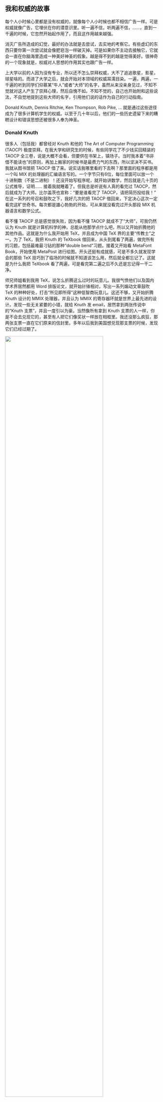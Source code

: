 <div class="inner">
<h2>我和权威的故事</h2>
<p>每个人小时候心里都是没有权威的，就像每个人小时候也都不相信广告一样。可是权威就像广告，它埋伏在你的潜意识里。听一遍不信，听两遍不信，……，直到一千遍的时候，它忽然开始起作用了，而且这作用越来越强。</p>
<p>消灭广告所造成的幻觉，最好的办法就是去尝试，去实地的考察它。有些虚幻的东西只要你第一次尝试就会像肥皂泡一样破灭掉。可是如果你不主动去接触它，它就会一直在你脑海里造成一种美好神圣的假象。越是得不到的越是觉得美好。很神奇的一个现象就是，权威对人思想的作用其实也跟广告一样。</p>
<p>上大学以前的人因为没有专业，所以还不怎么崇拜权威，大不了追追歌星，影星，球星啥的。而进了大学之后，就会开始对本领域的权威耳濡目染。一遍，两遍，一千遍的听到同学们仰慕某“牛人”或者“大师”的名字，虽然从来没亲身见过，不知不觉就对这人产生了崇拜心理，然后自愧不如。不知不觉的，自己也开始附和这些说法，不自觉地提到这些大师的名字，引用他们说的话作为自己的行动指南。</p>
<p>Donald Knuth, Dennis Ritchie, Ken Thompson, Rob Pike, … 就是通过这些途径成为了很多计算机学生的权威。以至于几十年以后，他们的一些历史遗留下来的糟糕设计和错误思想还被很多人奉为神圣。</p>
<h3 id="donald-knuth">Donald Knuth</h3>
<p>很多人（包括我）都曾经对 Knuth 和他的 The Art of Computer Programming (TAOCP) 极度崇拜。在我大学和研究生的时候，有些同学花了不少钱买回精装的 TAOCP 全三卷，说是大概不会看，但要供在书架上，镇场子。当时我本着“书非借不能读也”的原则，再加上搬家的时候书是最费力气的东西，所以坚决不买书。我就从图书馆把 TAOCP 借了来。说实话我哪里看的下去啊？那里面的程序都是用一个叫 MIX 的处理器的汇编语言写的。一个字节只有6位，每位里面可以放一个十进制数（不是二进制）！还没开始写程序呢，就开始讲数学，然后就是几十页的公式推导，证明…… 接着我就睡着了。但我总是听说有人真的看完过 TAOCP，然后就成为了大师。比尔盖茨也宣称：“要是谁看完了 TAOCP，请把简历投给我！” 在这一系列的号召和鼓吹之下，我好几次的把 TAOCP 借回来，下定决心这次一定看完这旷世奇书。每次都是雄心勃勃的开始，可从来就没看完过开头那段 MIX 机器语言和数学公式。</p>
<p>看不懂 TAOCP 总是感觉很失败，因为看不懂 TAOCP 就成不了“大师”，可我仍然认为 Knuth 就是计算机科学的神，总能从他那学点什么吧，所以又开始折腾他的其他作品。这就是为什么我开始用 TeX，并且成为中国 TeX 界的主要“传教士”之一。为了 TeX，我把 Knuth 的 TeXbook 借回来，从头到尾看了两遍，做完所有的习题，包括最难最刁钻的那种“double bend”习题。接着又开始看 MetaFont Book，开始使用 MetaPost 进行绘图。开头还挺有成就感，可是不多久就发现学会的那些 TeX 技巧到了临场的时候就不知道该怎么用，然后就全都忘记了。这就是为什么我把 TeXbook 看了两遍，可是看完第二遍之后不久还是忘记得一干二净。</p>
<p>师兄师姐看到我用 TeX，说怎么折腾这么过时的玩意儿。我很气愤他们以及国内学术界居然都用 Word 排版论文，就开始针锋相对，写出一系列煽动文章鼓吹 TeX 的种种好处，打击“所见即所得”这种低智商玩意儿。这还不够，又开始折腾 Knuth 设计的 MMIX 处理器，并且认为 MMIX 的寄存器环就是世界上最先进的设计。发现一些无关紧要的小错，就给 Knuth 发 email，居然拿到两张传说中的“Knuth 支票”，并且一度引以为豪。当然像所有拿到 Knuth 支票的人一样，你是不会去兑现它的，甚至有人把它们像奖状一样放在相框里。我还没那么疯狂，那两张支票一直在它们原来的信封里。多年以后我到美国想兑现那支票的时候，发现它们已经过期了。</p>
<p><img src="../../images/knuth-checks.jpg" width="80%" /></p>
<p>当你心里有了这样的权威，其他人的话你是不可能听得进去的，就算他们其实比你心目中的权威更具智慧也一样。在清华的时候我有时候去姚期智的小组听客串讲座。有一次请来了美国某大学一个教授讲算法，不知道怎么的我就跟他聊起 TAOCP，大概是想请教他如何学习算法。他跟我说 Knuth 的书已经比较过时了，你可以看看 MIT 的那本《算法导论》。可是这位教授的名气怎能和 Knuth 相比，这话我恁是没有听进去，仍然认为 TAOCP 隐藏了算法界最高的机要，永恒的珍宝。</p>
<p>在清华的时候我很喜欢一门叫做“计算几何”的课，就经常跟那门课的老师交流思想。有一次我在 email 里面提到 Donald Knuth 是我的偶像，那位老师很委婉的回复道：“有偶像很好啊，Knuth 也曾经是我的偶像。” 我对“曾经”这两个字感到惊讶：难道这意味着 Knuth 现在不是他的偶像了？在我执意的询问之下他才告诉我，其实世界上还有很多更聪明的人，Knuth 并不是计算机科学的一切。你应该多看看其他人的作品，特别是一些数学家的。然后他给了我几个他觉得不错的人的名字。</p>
<p>现在回想起来，这些话对我是有深远作用的。那位老师虽然在系里的“牛人”们眼里是个研究能力（也就是发 paper 能力）不强的人，但是他却对我的人生转折有着强有力的作用。他引导了我去追寻自己真正的兴趣，而不是去追寻虚无的名气。我发现很多人都在为着名气而进行一些自己其实不感兴趣的事情，去做一些别人觉得“牛气”的事情。我真希望他们遇到跟我一样的好老师。</p>
<p>在现在看来，Knuth 的 TAOCP 就是所谓的“神圣的白象”（white elephant）。大家都把它供起来，其实很少有人真的看过，却要显得好像看过一样，并且看得津津有味。这就让试图看懂它的人更加自卑和着急，甚至觉得自己智商有问题。别人都看过了，我怎么就看不懂呢？其实 TAOCP 里面的大部分算法都不是 Knuth 自己设计的，而且他对别人算法的解释经常把简单的问题搞得很复杂。再加上他执意要用汇编语言，又让程序的理解难度加倍。</p>
<p>有一句话说得好：“跟真正的大师学习，而不是跟他们的徒弟。”如果你真的要学一个算法，就应该直接去读那算法的发明者的论文，而不是转述过来的“二手知识”。二手的知识往往把发明者原来的动机和思路都给去掉了，只留下苍白无味，没有什么启发意义的“最后结果”。确实是这样的，多年以后当我看见 Knuth 计划中的几卷新的 TAOCP 的目录时，发现其中大部分的东西我已经通过更容易的方式学到了，因为我找到了这些知识的源头。</p>
<p>所以之前的那位访问清华的教授说的其实是实话，Knuth 真的落伍了，可是就算在美国也少有人知道或者承认这个情况。有一次看一个对世界上公认最厉害的一些程序员的采访，包括总所周知的一些大牛，以及 ML 的设计者 Robin Milner，Haskell 的设计者之一 Simon Peyton Jones 等人。也不知道采访者是什么心理，在对每个人的采访中他都问，你看过 TAOCP 吗？大部分人都说看过，真是了不起的巨著，很重要啊云云。只有 Robin Milner （如果我没记错的话）比较搞笑，他说我希望我看过，但是可惜实在没时间。我一直把 TAOCP 垫在我的显示器下面，这样我工作时就可以一直看着它们 :)</p>
<p>Knuth 说“premature optimization is the root of all evil”，然而他自己却是非常喜欢用 premature optimization 的人。他的代码里到处是莫名其妙的小聪明，小技巧。把代码弄得难懂，实际上却并没有得到很多性能的提高。有一次看 MMIX 处理器的模拟程序，发现他用来计算一个寄存器里的“1”的个数的代码非常奇怪。本来写个循环，或者用那种从末位减 1 的做法就可以了，结果他的代码用了 Programming Pearls 里面一个古怪的技巧，费了我半天时间才看懂，后来我发现这个技巧其实还不如最简单的方法。就是这些细小却又蹊跷的做法，使得 Knuth 的代码用细节掩盖了全局，所以到最后我其实也没从大体上搞懂一个处理器的模拟器应该如何工作。直到后来到 Indiana 学习了程序语言的理论之后我才发现，其实处理器模拟器（以至于处理器本身）的工作原理很简单，因为它就是一个机器代码的<a href="http://www.yinwang.org/blog-cn/2012/08/01/interpreter">解释器</a>。使用跟高级语言解释器同样的结构，你可以比较容易的写出像 MMIX 模拟器那样的东西。</p>
<p>Knuth 最重要的一个贡献恐怕是程序语言的 parsing （语法分析），比如 <a href="http://en.wikipedia.org/wiki/LR_parser">LR parsing</a>，然而 parsing 其实是一个基本不存在的人造问题。它的存在是因为人们的误解，以为程序语言需要有跟人类语言一样的语法，所以把程序语言搞得无端的复杂和困难。如果你把语法简化一下，其实根本用不着什么 LR，LALR。我最近给我自己设计的语言写了一个 parser ，从头到尾只花了两个小时，500 行 Java 代码，包括了从 lexer 一直到 AST 数据结构的一切。完全手写的代码，根本没用任何复杂的 parsing 技术和 YACC 之类的工具，甚至正则表达式都没有用。之所以可以这样，因为我的语法设计让 parsing 极其容易，比 Lisp 还要容易。Knuth 过度的强调了 parsing。他的误导使得很多人花了几十年时间来研究 parser，到现在还在不时地提出新的技术，用于设计更加复杂的<a href="http://www.yinwang.org/blog-cn/2013/03/08/on-syntax">语法</a>。何必呢？这只会让程序员和编译器都更加痛苦。如果这些人把时间都花在真正的问题上，那今天的计算机科学不知道要美好多少。</p>
<p>几乎每一本编译器教材都花大量篇幅来讲述 DFA, NFA, lexing, LL, LR, LALR…… 几乎每个学校的编译器课程都会花至少 30% 的时间来做 parser，折腾 LEX，YACC 等工具，而对于编译器真正重要的东西却没有得到很多的训练。这就是为什么 <a href="http://www.yinwang.org/blog-cn/2013/03/28/chez-scheme">Kent Dybvig 的编译器课程</a>如此有效，因为 Scheme 的语法非常简单，我们根本没有花时间来做 parser。我们的时间用在了思考真正的问题：做优化，实现尾递归，高阶函数…… 很多语言梦寐以求却又做不好的东西。这样的课程给了我可以发挥自己潜力的余地，我的课程编译器里面具有大量的独创写法，我的 X64 机器代码生成器生成极其短小的代码，让 Kent Dybvig 都在背地里琢磨是怎么回事。这些东西到现在也许仍然是世界上最先进的技术。</p>
<p>一个人的思维方式似乎决定了他设计的所有东西。Knuth 的另一个最重要的发明，文学编程（Literate Programming）其实也是多此一举，制造麻烦。文学编程的错误在于认为程序语言应该像人类语言，应该适应所谓的“人类思维”。然而程序语言却是在很多方面高于人类语言的，它不应该受到人类语言里的糟粕的影响。把程序按照 Knuth 的方式分开在不同的文章段落里，造成了代码之间的关系很难搞清楚，而且极其容易出错。这个错误与“Unix 哲学”的错误类似，把程序作为一行一行的文本，而不是一个像电路图一样的数据结构。我不想在这里细说这个问题，对此我专门写了一篇<a href="http://yinwang0.wordpress.com/2011/05/18/literate-programming">文章</a>，讲述为什么文学编程不是一个好主意。</p>
<p>TeX 其实也是异常糟糕的设计。它过度的复杂，很少有人搞得懂怎么配置。经常为了一个简单的效果折腾很久，然后不久就忘了当时怎么做的，回头来又得重新折腾。原因就是因为 TeX 的设计缺乏一致性，特殊情况太多，而且组合（compose）能力很差。所以你需要学太多东西，而不是跟象棋一样只需要学习几个非常简单的规则，然后把它们组合起来形成无穷的变化。</p>
<p>在程序语言设计者看来，TeX 的语言是世界上最恶劣的设计之一，但如果没有这个语言，它也许会更加糟糕。其实 TeX 之所以有一个“扩展语言”，有一个鲜为人知的小故事。在最早的时候 Knuth 的 TeX 设计里并没有一个语言。它之所以有一个语言是因为 Scheme 的发明者 Guy Steele。Knuth 设计 TeX 的那个时候 Steele 碰巧在斯坦福实习。他听说 Knuth 要设计一个排版系统，就建议他设计一个语言，以应付以后的扩展问题。在 Steele 的强烈建议和游说之下，Knuth 采纳了这个建议。可惜的是 Steele 并没能直接参加语言的设计，在短短的一个夏天之后就离开了斯坦福。</p>
<p>Knuth 的作品里面有他的贡献和价值，TeX 的排版算法（而不是语言）也许仍然是不错的东西。可是如果因为这些好东西爱屋及乌，而把他所推崇的那些乱七八糟的设计当成神圣的话，那你自己的设计就逃脱不出同样的思维模式，让简单的事情变得复杂。仍然对 TeX 顶礼膜拜的人应该看一下 <a href="http://www.texmacs.org">TeXmacs</a>，看看它的作者是如何默默无闻的，彻彻底底的超越了 TeX 和 Knuth。</p>
<p>在我看来，Knuth 是个典型的精英主义者，他觉得自己做的都是最好，最有“格调”的。他利用自己的权威和特立独行来让用户屈服于自己繁复的设计，而不是想法设计出更加易用的工具。TeX 的版本号每次更新都趋近于圆周率π，意思是完美，没有 bug。他奖励大额的支票给发现 TeX 代码里 bug 的人，用于显示自己对这些代码的自信，然而他却“冰封”了 TeX 的代码，不再填加任何新东西进去，也不再简化它的设计。当然了，如果不改进代码，自然就不会出现新的 bug，然而它的设计也就因此固步自封，停留在了几十年以前。更奇怪的是，“TeX”这个词居然不按照正常的英语发音逻辑读成”teks”。每当有人把它“读错”，就有“高手”打心眼里认为你是菜鸟，然后纠正：“那个词不读 teks，而要读‘特喝’，就像希腊语里的 chi，又像是苏格兰语的 loch，德语的 ach，西班牙语的 j 和俄语的 kh。”也许这就叫做附庸风雅吧，我是纯种的欧洲人！;-) 当一个软件连名字的发音都这么别扭，这么难掌握，那这个软件用起来会怎样？每当你提到 TeX 太不直观，就有人跟你说：“TeX 是所想即所得，比你的所见即所得好多了！”可事实是这样吗？看看 TeXmacs 吧，理解一下什么是“所见即所得+所想即所得”二位一体。</p>
<p>我跟 Knuth 的最后一次“联系”是在我就要离开清华的时候。我从 email 告诉他我觉得中国的研究环境太浮躁了，不是做学问的好地方，想求点建议。结果他回纸信说：“可我为什么看到中国学者做出那么多杰出的研究？计算机科学不是每个人都可以做的。如果你试了这么久还不行，那说明你注定不是干这行的料。”还好，我从来没有相信他的这段话，我下定了决心要证明这是错的。多年的努力还真没有白费，今天我可以放心的说，Knuth 你错了，因为我已经在你引以为豪的多个方面超过了你。</p>
<h3 id="unix">Unix</h3>
<p>Unix 的创造者们是跟 Knuth 非常类似的权威，他们在我的心目中也曾经占据了重要的位置，以至于十年前我写了一篇文章叫《完全用 Linux 工作》，大力鼓吹 Unix 的“哲学”，甚至指出 Linux 不能做的事情就是不需要做的，并且介绍了一堆难用的 Unix 工具，引得很多人去折腾。可如果你知道我现在对 Unix 的态度，肯定会大吃一惊，因为在经过努力之后，我成功的“忘记”了 Unix 的几乎一切，以至于本科刚毕业的学生都会以为我是脑盲，并且以为可以在我面前炫耀自己知道的 Linux 技巧。他们不会明白，在我心里 Unix/Linux 的设计是计算机软件界目前面临的大部分问题的罪魁祸首，而他们显示给我看的，只不过是 Unix 的思想和精英主义给程序员造成的精神枷锁。其实我并不会忘记 Linux 的设计，但我已经下意识的以熟悉 Linux 的奇技淫巧为耻，所以很多时候我即使知道也要装作不知道。因为我是机器的主宰，而不是它的奴隶，所以我总是想办法让机器去帮我做更多的事，帮我记住那些无聊的细节，而不是去顺从它的设计者所谓的“哲学”。</p>
<p>评论 Unix 和它的后裔们总是一件尴尬的事情，因为你提到它们的任何一个缺点，都会被很多人认为是优点。GNU 的含义是“GNU is Not Unix”，但很可惜的是 GNU 和 Linux 的设计从来没有摆脱过 Unix 思想的束缚。Unix 的内存管理，进程，线程，shell，进程间通信，文件系统，数据库…… 几乎都是很蹩脚的设计。所谓的“Unix 哲学”，也就是进程间通信主要依靠无结构字符串，造成了一大批过度复杂，毛病众多的工具和语言的产生：AWK，sed，Perl，…… Unix 的内存管理是按“页”而不是按“结构”分配，相当于把内存分配的任务完全推给应用程序。而且允许任意的指针操作，这就像给每个老百姓一把爱走火的枪。可是又想要“安全”，自相矛盾。没办法，不得不强制进程数据空间完全隔离，使得进程间无法直接传递数据结构。进程和线程上下文切换开销过大，造成了使用大规模并发或者分布式计算的瓶颈，导致了 goroutine 和 node.js 等“变通方法”的产生。把数据无结构的存储在文件里，无法有效的查找数据，造成了关系式数据库等过度复杂的数据解决方案的产生。再加上后来 WEB 的设计，现在的网站基本上就是补丁加补丁，一堆堆的 hack。</p>
<p>“Unix 哲学”貌似也有好的部分，比如“每个程序只做一件事，多个程序互相合作。”然而，这个所谓的哲学其实就是程序语言（比如 Lisp）里面的模块化设计。它当然是好东西，然而这些思想被 Unix 偷来之后，有其名而无其实。很少有 Unix 程序真正只做一件事的，而且由于字符串这种通信机制的不可靠，它们之间其实不能有效地合作。有时候你换了一个版本的 make 或者 sed 之类的工具，你的 build 就莫名其妙的出问题。这就是为什么有的公司请了专门的所谓“build engineer”，因为高级别的程序员不想为这些事情操心。Lisp 程序员早就明白这个道理，所以他们尽一切可能避免使用字符串。他们设计了 S 表达式，用于结构化的传输数据。实际上 S 表达式不是“设计”出来的，它是每个人都应该首先想到的，最简单的可以表示树结构的编码方法。Lisp 的设计原则里面有一条就是：Do not encode。它的意思是，尽量不要把有用的数据编码放进字符串。Unix 的世界折腾来折腾去，XML，CORBA，…… 最后才搞出个 JSON，然而其实 JSON 完全不如 S 表达式简单和强大。Unix 就像一个脑瘤，它让人们放着最好的解决方案几十年不用，不断地设计乌七八糟的东西用来取代乌七八糟的东西。这些垃圾对人有很大的洗脑作用。前段时间我说 S 表达式比 JSON 简单，有人居然跟我说 JSON 好些，因为它结构的 field 是“无顺序”的。这让我相当无语，因为一个编码方式有没有顺序完全取决于你如何解释它。从这个意义来讲，S 表达式可以是有顺序，也可以是没有顺序的。</p>
<p>Unix 喜欢打着“自由”和“开源”的旗号，可是它的历史却充满了政治，宗教，利益冲突和对“历史教科书”的串改。几乎所有操作系统课本的前言都会提到 Unix 的前身 Multics，而提到 Multics 的目的，都是为了衬托 Unix 的“简单”和伟大，接下去基本上就是按部就班的讲 Unix 的设计，仿佛 Unix 就是世界上唯一的操作系统一样。 课本会告诉你，Multics 由于设计太复杂，试图包罗万象，最后败在了 Unix 手下。可是如果你仔细了解一下 <a href="http://www.multicians.org/myths.html">Multics</a> 的历史，就会发现最后一台 Multics 机器直到 2000 年还在运行，拥有 Unix/Linux 到现在还没有的先进而友好的特性，并且被它的用户所爱戴。Multics 的设计并不是没有问题（对比一下 Lisp Machine 和 <a href="http://www.yinwang.org/blog-cn/2013/03/07/oberon">Oberon</a>），但是相比之下，Unix 的设计一点都不简单。Unix 抄了 Multics 最好的一些思想，有些没有抄得像，然后又引入了很多自以为聪明的糟粕。可是 Unix 靠着自己病毒一样的特征，迅速占领了市场。Unix 最开头是开源和免费的，但是后来 AT&amp;T 发现这里面有利可图，所以就收回了使用权，并且开始跟很多人打官司。AT&amp;T 的邪恶比起微软来，真是有过之而无不及。</p>
<p>Unix 的很多设计是如此龌龊，很多人却又由于官僚的原因不得不用它。以至于 Unix 出现的早期怨声载道，有人甚至组织了一个 mailing list 叫“<a href="http://www.mindspring.com/~blackhart">Unix 痛恨者</a>”(Unix Haters)。你很有可能把这些人当成菜鸟，可是这些人其实都用过更好的操作系统，有的甚至设计实现过更好的操作系统甚至程序语言。最后他们的叫骂声被整理为一本书，叫做 <a href="http://web.mit.edu/~simsong/www/ugh.pdf">Unix Hater’s Handbook</a>。让人惊讶的是，这本书有一个“<a href="http://www.popsci.com/technology/article/2011-10/thank-you-dennis-ritchie-without-whom-none-would-be-here">反序言</a>” (anti-foreward)，作者正是 Unix 和 C 语言的设计者之一，Dennis Ritchie。这个反序言说，Unix 这座设计缺乏一致性的监狱会继续囚禁你们，聪明的囚犯会从它里面找到破绽，可惜的是自由软件基金会（FSF）会建造跟它完全兼容的监狱，只不过功能多一些。拥有三个 MIT 学位的记者，微软的研究员，Apple 的高级科学家可能还会对这座监狱的“规矩”贡献一些文字。从这些文字里，我看到了一个炫耀武力的暴君，看到了赤裸裸的权威主义和教条主义。</p>
<p>可惜的是在软件的世界里任何糟糕的设计都可以流行，只要你的广告做得好，只要你的传教士够多。一知半解的人（比如十年前的我）最喜欢到处寻找“新奇”的东西，然后开始吹嘘它们的种种好处，进而成为它们的布道者。再加上大学计算机系的“紧跟市场”的传统，不幸的事情发生了：Unix 和它的后裔们几乎垄断了服务器操作系统的市场。由于 Unix 的垄断，现在的软件世界基本上建立在一堆堆的变通之上，并且固化之后成为了“<a href="http://www.yinwang.org/blog-cn/2013/04/14/terminology/">珍珠</a>”。公司里，学校里，充满了因为知道一些 Unix 的“巧妙用法”而引以为豪的人，殊不知他们知道的只是回避一些蹩脚设计的小计俩。程序员有太多的特例和细节需要记忆，不但不抱怨，还引以为豪。很少有人想过如何从根本上解决问题，历史的教训很少有人吸取，以至于几十年前犯过的设计错误还在重现。Unix 的最大贡献，恐怕就是制造了大量的工作岗位—因为问题太多太麻烦，所以需要大量的人力来维护它的运行。</p>
<p>现在看来，Unix 当初就是依靠《皇帝的新装》里织布工的办法封住了大家的嘴。皇帝的织布工们说：“愚蠢或者不称职的人都看不见这件衣服。”Dennis Ritchie 说：“Unix 是简单的，但只有天才才能理解这种简单。”看出来了吗？你不敢说 Unix 的设计太乱太复杂，因为这话一出口，立马会有人引用 Dennis 的话说，是你自己不够天才，所以不理解。当然了，这就意味着他比你聪明，因为只有天才才能理解这种简单嘛。哎，这种喜欢显示自己会用某种难用工具的人实在太多了。你不敢批评这些工具对用户不友好，因为你立即会被鄙视为菜鸟。</p>
<p>Dennis Ritchie 去世了。死者长已矣，可是有些他的崇拜者在那个时候还要煽风点火，拿他的死与 Steve Jobs 的死来做对比，把像这样的<a href="http://uberhumor.com/good-comparison-steve-jobs-vs-dennis-ritchie">照片</a>四处转帖，好像 Steve 死错了时间，抢了 Dennis 的风头似的。然后就有人写一些这样的<a href="http://www.wired.com/wiredenterprise/2011/10/thedennisritchieeffect">文章</a>，把世界上的所有系统，所有语言都归功到 Dennis 和 Unix 身上。看到这些我明白了，所谓的“天才”就是这样被造出来的。在我看来这些是很滑稽的谬论，就像是在说有人拿一把很钝的剪刀做出了一件精美的衣服，所以这剪刀立下了汗马功劳。其实这人一边裁布一边在骂这剪刀，心想妈的这么难用，快点做出这衣服，卖了钱买把好点的！</p>
<p>用了这么久 Apple 的产品，平心而论，虽然它们并不完美，然而它们并不是 Unix 的翻版，它们做出了摆脱 Unix 思想束缚的努力。它们本着机器为人服务的原则，而不是把人作为机器的奴隶。Mac 的很多内部设计跟 Unix 有着本质的不同。然而就是这样的系统，被 Dennis Ritchie 在他的<a href="http://www.popsci.com/technology/article/2011-10/thank-you-dennis-ritchie-without-whom-none-would-be-here">反序言</a>里面蔑称为“以 Sonic the Hedgehog 作为智力主题和交互设计基础的系统”。</p>
<p>有谁知道，在那同样一段时间里，Lisp 的发明者 John McCarthy，ML 的发明者 Robin Milner，都相继去世了呢？那个时候我只是在 mailing list 看到有人发来简短的消息，然后默默地思念他们给我带来的启迪。我们没有觉得 Steve Jobs 的死抢了他们的风头，因为他们不需要风头。死就是要安安静静的，让知己者默哀已经足矣。出现这种事情恐怕不能怪 Dennis Ritchie 自己，然而这些 Unix 的崇拜者们，真的应该反省一下自己的做法了。</p>
<p>Unix 的设计者们曾经在我的心里占据了一席之地，可是现在觉得他们其实代表了反动的力量，他们利用自己的影响力让这些糟糕的设计继续流传，利用人们的虚荣心，封住大部分人的嘴，形成教条主义，让你认为 Unix 的设计是必须学习的东西。很多人成为了 Unix 的传教士和跟屁虫，没有什么真实水平，就会跟着瞎起哄，把 Unix 设计者的话当成教条写进书里。可是他们的权威和名气是如此之大，让我在很多人面前只能无语。</p>
<h3 id="go-语言">Go 语言</h3>
<p>现在，同样这帮 Unix “大牛”们设计了 Go 语言，并且依仗自己的权威和 Google 的名气大力推广。同样的这帮跟屁虫开始使用它，吹捧它，那气势就像以为 Go 可以一统天下的样子。真正的程序语言专家们都知道，Go 的设计者其实连语言设计的门都没摸到。这不是专家们高傲，他们绝不会鄙视和嘲笑一个孩子经过自己的努力做出一个丑陋的小板凳。他们鄙视，他们嘲笑，因为做出这丑陋小板凳的不是一个天真的小孩，而是一些目空一切的人，依仗着一个目空一切的公司。他们高举着广告牌，试图让全人类都坐这样丑陋的板凳。</p>
<p>跟当年设计 Unix 时一个德行，不虚心向其它语言和系统学习经验教训，就知道瞎猜瞎撞。自己想个什么就是什么，但其实根本就不知道自己在干什么。把很多语言都有的无关紧要的功能（比如自动格式化代码）都吹嘘成是重大的发明，真正重要的东西却被忽略。Go 语言的设计在很多方面都是历史的倒退，甚至犯下几乎所有其他语言都没有的<a href="http://conscientiousprogrammer.com/blog/2013/10/31/surprised-by-the-go-programming-languages-treatment-of-nil">低级错误</a>。在语法上大做花样，却又搞得异常丑陋，连 C 和 Java 都不如。自己不理解或者实现难度大点的东西就说是不需要的，所以连很多语言支持的 parametric type（类似 Java generics）都没有，以至于没法让程序员自定义通用数据结构，只好搞出一堆特例（比如 map，make，range）来让程序员去记。这些做法都跟 Unix 如出一辙。</p>
<p>Go 语言最鲜明的特征就是 goroutine，然而这个东西其实每个程序语言专家都知道是什么。有些语言比如 Scheme 和 ML 提供了 first-class continuation（call/cc），可以让你很容易实现像 goroutine 这样的东西，甚至实现硬件中断的“超轻量线程”。至于 Go 那种“基于接口”的类型系统设计，我在很多年前就已经试验过，并且寄予了很大的希望。结果最后经过很多的研究和思索后发现有问题，于是放弃了这个想法。很显然，我不是第一个在这个问题上失败的人，很多语言专家在使用 parametric type 以前都试图过做这种基于接口的设计，结果最后发现不是什么好东西，放弃了。然而 Go 的设计者却没有学到这些失败教训，反而把它当成宝贝。一个很显然的问题是，在 Go 里面你经常会需要使用“空接口”（interface{}），用来表示所有类型。这就像使用 C 的 void 指针一样，有着静态类型系统的麻烦，却失去了静态类型系统的好处。</p>
<p>每当你提到 Go 没有 parametric type，Go 的拥护者们就说“我看不到这有什么用处”，就像一些非洲土著跟你说“我看不到鞋子有什么用处”一样。他们利用人们对 Java 的繁复和设计模式的仇恨，让你抛弃了它里面的少数好东西。其实 Java generics 不是 Java 首先有的。它的主要设计者其实包括 Haskell 的设计者之一 Philip Wadler。这种 parametric type 很早就出现在 ML，Haskell 等语言里面，是非常有用的东西。</p>
<p>每当受到批评，Go 的拥护者们就托词说，Go 是“系统语言”（systems language）。这里潜在的前提就是，认为 Unix 就是唯一的“系统”，而 C 就是在 Go 以前唯一的“系统语言”，好像其他语言就写不出所谓的“系统”似的。而事实是，在 C 诞生十年以前，人们就已经在用  Algol 60 这样的高级语言来写操作系统了。由于先天不足却又大力推广，所以 Go 的很多缺陷基本已经没法修补了。这样的语言一旦流行起来就会像 Unix 一样，成为一个无休止的补丁堆。如果像 Java 或者 Haskell 这样的语言还值得批评的话，对 Go 语言的设计者我只能说，去补补课吧。</p>
<h3 id="cornell">Cornell</h3>
<p>可是权威和名气的威力还是很大的。虽然 Knuth 在我心目中的位置不再处于“垄断地位”，世界上可以占据我心里那个位置的人和事物还很多。在离开清华之后我申请了美国的大学。也许是天意也许是巧合，只有两所大学给了我 offer：Cornell 和 Indiana，而我竟然先后到了这两所大学就读。</p>
<p>说实话，Indiana 给了我比 Cornell 更好的 offer。Cornell 给我的是一个 TA 的半工读职位，而 Indiana 给我的是一个不需要工作白拿钱的 fellowship。说实话我从来没有搞明白 Cornell 这样的“牛校”怎么会给我这样的人 offer，GPA 一般，paper 很菜，而 Indiana 却是真正在乎我的。Indiana 的 fellowship 来自 GEB 的作者 Doug Hofstadter。他从 email 了解到我的处境和我渴求真知的愿望之后，毅然决定给我，一个素不相识的人写推荐信。后来我才发现那 fellowship 的资金也是他提供的。</p>
<p>可是 Indiana 和 Hofstadter 的名气哪里能跟 Cornell 的号称 “CS前五” 相比啊？Indiana 的 offer 晚来了几天。当收到 Indiana 的 offer 时，我已经接受了 Cornell。Hofstadter 很惊讶也很失望，因为他以为我一定会做他的学生，可是听说我接受了 Cornell 的 offer，他也不知道该怎么办。我只隐约的记得他告诉我，学校的排名并不是最重要的东西……</p>
<p>名气和权威的力量是如此之大，它让我不去选择真正欣赏我并且能给我真知的人。有时候回想起来，我当时真的是在寻找真知吗？我明白什么叫做真知吗？</p>
<p>Cornell 给了我什么呢？到现在想起来，它给我的东西恐怕只有教训，很多的教训。TA 的工作可不是那么好做的，基本就是苦力，你甚至会怀疑他们录取你就是为了利用你的廉价劳动力。我第一次做 TA 就是一个 200 多人在阶梯教室上的大课，教最基本的 Java 编程。虽然有好几个 TA，但任务还是很繁重。讲课的人不是教授，而是专职的讲师。这种讲师一般得靠本科生的好评来谋生，所以虽然在学术上没什么真本事，对学生真可谓是点头哈腰，服务周到。这就苦了各位 TA 了，作业要你设计，还要设计得巧妙，要准备好标准答案，之后还要批作业，批得你头脑麻木，考试要监考，之后还要批试卷。每周还得抽好几个小时来做 office hour，给学生答疑。然后你还有自己要上的课，自己的作业，自己的考试。每当考试的时候都很紧张，因为你得准备自己的考试，还要为学生的考试多做很多工作。</p>
<p>如果真的学到了东西，这么辛苦也许还值得，可是那些教授真的是想教会你吗？有人打了个比方，说 Cornell 说要教你游泳，就把你推到水池里，任你自己扑腾。当你就要扑腾上岸时，他在你头上用榔头一砸，然后继续等你上岸。当你再次快要扑腾上岸时，他又举起一块大石头扔到你头上，这样你就可以死了，可是 Cornell 仍然等着你游上岸…… 这就是对我在 Cornell 的经历的非常确切的比喻。</p>
<p>我在一篇老的博文里面提到过，Cornell 的学生，包括博士生，一上课就抄笔记，一天到晚都在赶作业。可其实 Cornell 不只是爱抄笔记的学生的天堂，而且是崇拜权威者的天堂。即使你不是那么的崇拜权威，你不可避免的会被一群像朝圣者一样的人围在中间，在你耳边谈论某某人多么多么的牛。不管你向同学打听哪一个教授，得到的回答总是：“哇，他很牛的！” 然后你就去上了他的几节课，觉得不咋的嘛，可是人家就说那是因为你不理解他的价值。这种气氛我好像在另一个地方感觉到过呢？啊对了，那是在 Google。这样的气氛也许并不是偶然，Cornell 的大部分 PhD 同学当时的最大愿望，就是毕业后能去 Google 工作。当然，后来 Facebook 上升成为了他们的首选。值得一提的是，Indiana 其实是更有个性的地方。我在 Indiana 的同学们一般都把去 Google 工作作为最后的选择之一。有一次一个刚来不久的学生问，如何才能进入 Google 工作？有个老教授说，那个容易，Google 招收任何能做出他们题目的人！</p>
<p><a href="http://abstrusegoose.com/212">
<img src="../../images/those_who_know.png" width="80%" /></a></p>
<p>Cornell 的研究可以用“与时俱进”来形容，什么热门搞什么。当时 Facebook 和社交网络正在“崛起”，所以系里最热门的一个教授就是研究社交网络的。我去听过他几堂课，他用最容易的图论算法分析一些社交网络数据，然后得出一些“理论”。其中好些结论实在太显然了，我觉得街上的卖菜大妈都能猜到，还不如研究星际争霸来得有意思点。可是 Facebook 名气之大，跟着这位教授必然有出路啦，再加上有人在耳边煽风点火，所以有好多的学生为做他的 PhD 挤破了头皮，被刷下来的就只好另投门路了。每次新来一个教授都会被吹捧上天，说是多么多么的聪明，甚至称为天才。然后就有一群的人去上他的课，试图做他的学生。结果人家每节课都是背对学生面朝黑板，喃喃自语，写下一堆堆的公式和证明，一堂课总共就没回过几次头。下面的人当然是狂抄笔记，有的人甚至带着录音笔，生怕漏掉一句话。上这样的课还不如干脆把板书打印出来让大家自己回家看。人多了竞争也就难免了。上课的同学们就开始勾心斗角，三国演义的战术都拿出来了。作业做不出来就来找你讨论，等你想讨论了就说自己也没做出来。没听懂偏要故作点头状，显得听懂了，让你觉得有压力。自己越是喜欢的教授就越是说他不咋的，扯淡，然后就自己去跟他。自己不喜欢的教授就告诉你他真是厉害啊，只可惜人家不要我。直到两年后我离开 Cornell 之前，还有好些同学因为没找到教授而焦头烂额。因为两年内没有找到导师的 PhD 学生，基本上等于必须退学。</p>
<p>当我离开 Cornell 之后，有一位国内的学生给我发 email 套磁（从系里主页上找到我的地址），问我 Cornell 情况如何。我告诉他我都已经走人了，并且告诉了他我的感觉，一天到晚抄笔记赶作业之类的。然后又问我一个刚毕业的 PhD 的情况，我说他水平不咋的，博士论文我看过了，很扯淡，解决一个根本不存在的问题。他对我说的话有点惊讶，但还是将信将疑。为了确保万无一失，他在 visiting day 的时候专程去 Cornell 考察了一下。回去又给我 email，说见到好多牛人啊，大开眼界，哪里像你说的那么不堪。还说跟那位 PhD 的导师谈过话，真是世界级的牛人那，他的博士论文也是世界一流的。我就无话可说了，仁者见仁，智者见智，随他去吧，哎。</p>
<p>结果两年之后，我又收到这位同学的 email，说他在 Cornell 还没找到导师，走投无路了，问我有没有办法转学。</p>
<h3 id="图灵奖">图灵奖</h3>
<p>说到这里应该有人会问这个问题，我是不是也属于那种没找到导师走投无路的人。答案是，对的，我确实没有在 Cornell 找到可以做我导师的人。然后我就猜到有人会说，就知道王垠水平不行嘛，没搞定导师，被迫退学，哈哈！可是事情其实没他们想象的那么简单。作为一个 PhD 学生，不仅必须精通学术，而且要懂得政治和行情。哦错了，其实不精通学术也行的，但是一定要懂得政治和行情！可是由于学生之间的窝里斗，他们之间的信息互通程度，是没法和教授之间的信息互通程度相比的。这就造成了“学生阶级”在这场信息战上的劣势，总是被动的被教授挑选，而不能有效地挑选适合自己的教授。</p>
<p>进入 Cornell 之后我上了一门程序语言的课，就开始对这些东西入迷。可是由于“与时俱进”，Cornell 的研究方向并不是那么平衡的发展的，其实是很畸形的发展。程序语言领域的专家们早已因为受到忽视而转移阵地，剩下一群用纸和笔做扯淡理论的。说实话，在历史上程序语言方向曾经是 Cornell 的强项，出现了一些很厉害的成果。可是当我在 Cornell 的时候，只剩下两个名不见经传的教员，一个助理教授，一个副教授。其实 Robert Constable 也在那里，可惜的是他做了 dean 之后已经没空理学生了，以至于我两年之后都不知道这个人的存在。我当时也不知道 Cornell 有过这段历史，看不到它的研究重心的移动趋势。</p>
<p>我不喜欢那个副教授搞的项目，大部分是在 Java 上面加上一些函数式语言早就有的功能。可是人家做的是热门语言，所以拉得到资金，备受系里亲睐，他的学生们也比较趾高气昂。初次见面的时候，我跟他的一个学生说了我的一个想法，他说：“你那也能叫研究吗？待会儿我给你看看什么是真正的研究！” 其实那只是我的一个微不足道的想法，我也没说那是研究啊。只是随便聊一下而已就这么激动 -_- 何况你们那些 Java 的东西能算是研究？我是不可能跟那样的人合作的，所以我就跟那个助理教授做了一点静态分析的项目。当然我们分析的也不是什么好东西，是用 Fortran 写的 MPI 程序。不过说实话，那个助理教授其实挺有点真知灼见，他有几句话现在仍然在指引我，防止我误入歧途。其中一句话是针对我对 π-calculus 的盲目崇拜 说的：“那些理论其实不管用的。最好是针对自己的问题，自己动脑筋想。” 他也是很谦虚很善良的人，可是好人不一定有好报的。后来他没有拿到 tenure 职位，不得不离开 Cornell 加入了工业界，而我就失去了最后一个有可能在程序语言方向做我的导师的人。</p>
<p>没办法，我就开始探索其它相关领域的教授，比如做数据库的，做系统的，看他们对相关的语言设计是否感兴趣。可惜他们都不感兴趣，而且告诉我程序语言领域太狭窄了。我当时还将信将疑，甚至附和他们的说法，可是现在我断定他们都是一知半解胡说八道。如果这些人虚心向程序语言专家请教，现在数据库和操作系统的设计也不会那么垃圾，关系式，SQL，NoSQL，…… 一个比一个扯淡。没有办法，我就开始探索其他的方向，开始了解图形学和数值分析等东西，进展很不错。可是终究我还是发现，我不喜欢图形学和数值分析所用的语言。我想制造出更好的程序语言来解决这些问题。可是跟教授们谈这些想法的时候就感觉是在对牛弹琴，他们完全不能理解。后来我发现，教授们貌似不喜欢有自己想法的学生，他们更希望找到愿意“打下手”的学生，帮助实现他们自己的想法。</p>
<p>这就让我走到了跟那位向我打听 Cornell 情况的同学差不多的局面，真是心里有许多的苦却没有人可以理解。这时候我想到了系里的一些德高望重的教授，比如得过图灵奖的人，也许这些顶级的大牛会给我指出方向。于是我就联系到一位图灵奖得主，说想找他聊聊。我说我感兴趣的东西 Cornell 貌似并不重视和发展。Cornell 的校训是“any person, any study”，而我想 study 的东西却得不到支持。最后我谈了一下我对 Cornell 的总体感受。我说我觉得大家上课死记硬背，不是很 intellectual，我不是很确定学术界是否还保留有它原来的对智慧和真知的向往。</p>
<p>我很诚恳的告诉了他这些，只是希望得到一些建议。结果他不但没有理解任何一点，而且立马开始用质问的语气问我，你成绩怎么样？考试都通过了没有？哎，说白了就是想搞清楚你是不是成绩不好没人要。怎么就跟高中教导主任一样。于是乎那次谈话就这样不了了之。可是没有想到，这次谈话就造成了我最后的离别。在学生们互相之间勾心斗角，不通信息的同时，系里的教授们其实背后都是“通气”的。他们根本不懂得如何教学，就知道拿作业和考试往学生头上砸，幸存下来的就各自挑去做徒弟，挨不住的就打发掉。这算盘打得真是妙啊。我也不知道他们是什么机制，每个学生对哪些教授感兴趣，表现如何，他们貌似都了如指掌，貌似背后有个什么情报网。然后系里的教授们不知道怎么的，仿佛就都知道有这样一个不知趣的学生，居然敢说学术界的坏话！</p>
<p>大地震前夕的天空总是异常的美。我竟然在过道里看到那位图灵奖教授对我点头致意并且微笑，以前做 TA 时把我呼来唤去还横竖不满意的教授也对我笑脸相迎。我仿佛觉得那一席话打动了那位德高望重的教授，再加上在图形学和数值计算的扎实进展，也许我的学术生涯有了转机。可是，我那一次真正的领悟了什么叫做所谓的“笑里藏刀”。</p>
<p>由于那个学期上的图形学还有矩阵计算的课成绩都不错，我心想应该能找这两门课的授课教授的其中一个做导师吧。再加上那些貌似友好的笑容…… 所以没想很多，居然过了一个非常快乐的寒假。没有任何前兆，没有任何直接的通知（email，电话），一封纸信不知道是什么时候默默地进到了我在系里的“信箱”—一个我基本上从来不看的，系里用来塞广告信息的信夹子里，直到下一个学期开始的时候（2月份）我才发现。信是系主任写的，大概就是说，由于你的表现，我们觉得 Cornell 不是适合你的地方……</p>
<p>说得对，我也觉得 Cornell 不适合我。我本来就有想走的意思，可我一般呆在一个地方就懒得动。如果你们早一点告诉我这个，比如12月以前，我还可以申请转学到其它学校。可是都 2 月份了才收到这样的东西，Cornell 啊 Cornell，你让我现在怎么办？我想我可以说你不仁不义吧？</p>
<p>在这个万分窘迫的时候，我想起了曾经关心过我却又很失望的 Hofstadter。我告诉他我在 Cornell 很不开心，我很想研究程序语言，可是 Cornell 不理解也不在乎这个领域。他回信说，没有关系，你能找到自己喜欢的东西就应该去追寻它。Indiana 的 Dan Friedman 正好是做程序语言的，你可以联系他，就说是我介绍你去的。</p>
<p>于是给 Friedman 发了 email，很快得到了回信说：“Yin，两年前我们都看过你的材料，我们觉得你是非常出众的学生，可惜你最后没有选择我们。你要明白，人生最重要的事情不是名利，而是找到你愿意合作的人。你的材料都还在我们这里。现在招生已经快结束了，但是我会把你的材料提交给招生委员会，让他们破例再次考虑你的申请。” 我和 <a href="http://www.yinwang.org/blog-cn/2012/07/04/dan-friedman">Dan Friedman 的故事</a>就从这里开始了。</p>
<p>我在 Cornell 的遭遇貌似不可告人的耻辱和秘密，然而我今天却可以把它公之于世，因为 Cornell 不再有任何资格来评价我。依靠自己的努力和 Indiana 的老师们的培养，我的水平已经超越了 Cornell 计算机系的大部分教授。现在我觉得自己就像那个到 Cornell 学“游泳精髓”人，本来就是会游泳的，可是每到岸边 Cornell 就搬起大石头来砸我，还说我不会游。于是我钻到水底下钻了一个洞，把水放干。</p>
<p>由于曾经与多位图灵奖得主发生不大愉快的遭遇，再加上在自己的研究中多次受到其它图灵奖得主的理论的误导，而且许多位图灵奖得主最主要的贡献仍然在给软件行业带来混乱，图灵奖这个被许多计算机学生膜拜的神物，其实在我心里已经没有任何效力了。很多人可能对此难以想象，可是对图灵奖是这种态度的不只我一个人。我认识的几乎所有程序语言专家几乎都不拿图灵奖当回事，而且其中很多人甚至不拿图灵本人当回事，觉得他设计了一些非常丑陋的东西。虽然我现在觉得图灵的研究成果确实有一定价值，但由于上面的原因，拿图灵奖来开玩笑还是成为了我的家常便饭。我甚至觉得 ACM 应该停发这个奖，因为它是一种非常虚幻和政治的东西。每当人们谈起这些“大奖”煞有介事的时候，就让我看到了他们的愚昧。</p>
<h3 id="常青藤联盟和世界一流大学">常青藤联盟和“世界一流大学”</h3>
<p>我在 Cornell 的经历应该不是偶然，不是因为我比较特殊。跟我同时进入 Cornell 的博士生有好几个没有拿学位就离开了。其中有一个是非常聪明的少年班，18岁就读 PhD 了，我根本听不懂的理论课他还能拿A。可是四年后他退学去了 Facebook，说真是太难毕业了，神马都是扯淡。有些本科生也告诉我类似的经历，说被一个叫做“笑面虎”的教授“整了”。Cornell 的自杀率居美国大学前列。离开以后的有一天，忽然看到<a href="http://www.nytimes.com/2010/03/17/education/17cornell.html?_r=0">新闻报道</a>说一周之内有三个 Cornell 学生从瀑布旁边的那座桥跳下去，结果派了警察在桥上日夜巡逻。我觉得自己在 Cornell 所感受到的压力确实超乎想象，是有可能把人逼上绝路的。现在回想起来真是可笑，因为下意识里在乎权威和名气，我给予了一群根本没有资格来教育我的人莫大的权力，让他们可以向我施加无端的压力。</p>
<p>应该指出，这种现象应该不是 Cornell 所特有的。我对清华，还有 Princeton，Harvard，MIT，Stanford，Berkeley，CMU 等学校的学生都有了解。这些所谓的“世界一流大学”或者“世界一流大学 wannabee”差不多都是类似的气氛。你冲着它们的名气和“关系网”挤破了头皮进去，然后就每天有人在你耳边对其它人感叹：哇，他好牛啊！发了好多 paper，还得了XX奖。跟参加传销大会似的，让你怀疑这些人还有没有自尊。然后就是填鸭式的教育，无止境的作业和考试，让你感觉他们不是在“教育”你，而是在“筛选”你。这种筛选总是筛掉最差的，但也筛掉最好的。因为最好的学生能意识到你在干什么，他们不给你筛选他们的机会。一旦发现其实没学到东西，中途就辍学出去创业了。所以剩下来的就是最一般的，循规蹈矩听话的。在这样的环境里，你感觉不到真正的智慧和真知的存在。GRE 考试所鼓吹的什么“批判性思维”（critical thinking ）在美国大学里其实是相当缺乏的。学生们只不过是在被培训成为某些其他人的工具，他们具有固定的思维定势，像是一个模子倒出来的。他们不是真正的创造者和开拓者。</p>
<p>人们在这些大学里的时候都是差不多感受的，可是一旦他们出来了，就会对此绝口不提。自己身上挂着这些学校的镀金牌子，怎么能砸了自己的品牌，长别人的威风？所以每当我批判 Cornell 就有些以前的同学一脸的着急相，好像自己没有吃过那苦头一样。</p>
<h3 id="程序语言专家">程序语言专家</h3>
<p>虽然我在 Indiana 得到了思想的自由，但这种自由其实是以孤独为代价的。我并不是一个自高自大不合群的人，但是我不喜欢跟一群像追星族一样的人在一起。应该说在 Indiana 的日子里，权威主义的影子也是经常出现的。Indiana 学生们的权威比较特殊一点，不然就是 Dan Friedman，不然就是 Kent Dybvig。Friedman 的身边总是围绕着一群自认为是天才的本科生，喜欢拍他的马屁，喜欢在人面前炫耀。博士生们开始时貌似还比较酷，可是后来发现其实也有很多类似现象，急于表现自己，越是研究能力弱的人越是爱表现。所以你就发现有人开头为了混进这个圈子拍你的马屁，过了两年就开始自高自大，而且经常想这样来压倒你：“Kent 说过……”我很尊敬 Dan 和 Kent，但我其实在很多方面已经超越了他们。我看到他们的一些思维方式并不是那么的正确，我也从来不引用他们的话作为理论依据。对权威的崇拜其实显示了一个人心理的弱小。如果你对自己有信心，有自己的想法和判断力，又何必抬出个名人来压制别人呢？</p>
<p>在我自己心里毫无疑问的是，我是 Indiana 最厉害的程序语言（PL）学生。由于我不断地动手尝试新的想法，所以几乎没有任何其他人的研究逃脱过我的探索。我从来不记录自己的半成品和失败（因为太多了），而且我对自己的标准异常的高，所以我经常看到有人做演讲或者写论文，里面其实是我很久以前尝试过又抛弃了的想法。有时候我去听别人的演讲，就会立即看出破绽，问一些演讲者答不出来的问题。其实很多时候我只是怀疑自己，我试图给那些想法再一次的机会来证明它们的价值，而且问得相当委婉，但那样的问题仍然是不受欢迎的，所以同学们甚至一些助理教授看到我在场都是心惊胆战的。吃饭的时候我也不喜欢旁边的人讨论问题，因为他们经常显示出对理论提出者的膜拜心理，而且煞有介事，可惜那些经常是我早就知道不管用的理论。他们有时候其实也知道那些是扯淡的，但却又怕我捅破这窗户纸，所以就像鸵鸟一样把头埋在沙子下面。</p>
<p>我也想合群一点，但是屡试不爽，所以后来我就基本是孤立的做自己的研究了。最开头是不得已，但后来就越来越喜欢独自一人。这是不可避免的，因为创造力和孤独几乎是双胞胎。因为免去了跟人讨论的时间，我有了大把的时间来做自己的探索。然后我才发现当年期望的那种 common room 其实没什么用，因为那里根本不会有人理解你在说什么。现在即使有这样的地方我也不会去了。</p>
<p>我从一开始进入 Indiana 就没想过要拿博士学位，我只是在玩弄这个系统以达到我求知的目的。所以除非危及到我的存在，我把学校对学位的各种要求都抛到了九霄云外。给教授做 RA 几乎总是被要求研究各种毫无前途的东西，与我自己的思考相冲突，所以我后来干脆都做 TA 了。虽然累点，但不怎么费脑力。其结果是，在短短的一两年时间之内，我利用自己抠出来的时间，独自摸索出了这个领域大部分的理论。我经常不看书不看论文，在一个星期之内解决别人十多年才完成的研究。让人惊讶的应该不是我有多么聪明，而是这些研究者们十年来到底在干什么。我从来不认为自己比别人聪明，我只是觉得很多人的脑子被禁锢了而已。我有非常简单的头脑，我看不懂复杂的公式，听不懂高深的术语。可正是因为这一点，让我脱离了已有理论的困扰。</p>
<p>可以说，这个领域在过去一个多世纪的研究，很少有逃脱过我的洞察力和直觉的。这些研究最早可以追溯到 1870 年代。我一般很少看论文，因为自己想清楚一个问题其实花不了那么多时间的。看别人的论文一般都枯燥乏味，所以与其花那么多时间读论文还不如自己思考。当我看论文的时候，一般是想搞清楚自己琢磨出来的问题有没有人已经研究过了，所以很多论文只需要扫一下就够了。我看到一个东西一般很快就会知道它到底会不会管用。我经常发现一些被认为很艰深的理论其实是在解决根本不存在的问题，甚至是在制造问题，而真正的问题却没有得到有效的解决。很多问题其实是权威的阴影造成的，它让人们不敢否认这些大牛思想的价值，不敢揭穿它们，抛弃它们，甚至想让自己寄生在它们上面，所以很多的时间花在了解决一些历史遗留问题，而不是真正的问题。这就是为什么我的英文 blog 标题叫做“<a href="http://yinwang0.wordpress.com">Surely I Am Joking</a>”，因为它记录了一些我认为根本不存在，或者是人为造成的问题。</p>
<h3 id="逻辑学家">逻辑学家</h3>
<p>批评 PL 领域的问题并不意味着其它领域就好一些。恰恰相反，我认为做系统和数据库的领域有更大的权威崇拜和扯淡的成分。有时候程序语言专家看起来很明显的问题，做数据库和操作系统的人却看不到，扯来扯去扯不清楚，还自以为是的认为 PL 的东西他们都懂。</p>
<p>程序语言的理论是计算机科学的精髓所在，可是程序语言专家有他们自己的问题：他们膜拜逻辑学家。几乎每一篇 PL 领域的论文，至少有一页纸里面排列着天罡北斗阵一样的稀奇古怪的逻辑符号，而它们表示的其实不过是一些可以用程序语言轻松做出来的解释器和数据结构。有人（比如 Kent Dybivg）早就发现了这个规律，所以写了一些工具，可以把程序语言自动转换成 LaTeX 格式的逻辑公式，用以对付论文的写作。</p>
<p>有人觉得那些公式有“数学的美感”，可是它们其实是挺有毛病的设计。如果你看看现代逻辑学鼻祖 <a href="http://www.olimon.org/uan/frege-writings.pdf">Gottlob Frege</a> 的原著，就会发现其实最早的时候逻辑学不是用公式表示的。Frege 那篇开创性的论文 Begriffsschrift 里面全都是像电路图一样的图片，只有 20 多页，而且非常容易读懂。不知道是哪一个后辈把电路图改成了一些稀奇古怪的符号。其实他的目的是用符号来表示那些电路图，结果到后来徒孙们以为那些符号就是祖传秘籍的精髓，忘记了那些符号背后的电路图，所以导致了今天的混乱局面。看完了 Frege 的论文，我再一次领悟到了之前那句话：跟真正的大师学习，而不是跟他们的徒弟。</p>
<p>ACM SIGPLAN 的主席 Philip Wadler 有一次写了一篇论文介绍 <a href="http://en.wikipedia.org/wiki/Curry%E2%80%93Howard_correspondence">Curry-Howard corresponce</a>，里面提到，好的点子逻辑学家总是比我们先想到。可是他却没有发现，其实程序语言的能力已经大大超越了数理逻辑，数理逻辑那些公式里面的 bug 其实不少。因为逻辑学家们不用机器帮助进行推理，有些问题搞了一百多年都搞不清楚是怎么回事，然后就弄出一些特殊情况和补丁来。有了一堆逻辑“定理”，却又不能确信它们是正确的，而且存在悖论一类无厘头的东西，所以又掰出一些 model theory 之类的东西来验证它们的正确性。逻辑学家们折腾了一百多年都是在折腾类似的事情，却没怀疑过老祖宗的设计。我之前提到的 <a href="http://yinwang0.wordpress.com/2012/10/19/type-inference">Hindley-Milner 系统</a>的问题，很大部分原因就在于它所使用的逻辑里面其实有一个根本性的误解。简言之，就是把全称量词 ∀ 随意乱放，导致输入与输出关系混乱。这也就是我为什么不喜欢 Haskell 和 OCaml 的最主要原因。</p>
<p>现在最热门的逻辑学家莫过于 <a href="http://en.wikipedia.org/wiki/Per_Martin-L%C3%B6f">Per Martin-Löf</a>。他的类型理论 Martin-Löf Type Theory 被很多 PL 人奉为神圣。我一直没有搞清楚这个类型理论有什么特别，直到有一天我把 Martin-Löf 1980 年的那篇论文（其实是演讲稿）拿出来看了一遍。然后我发现他通篇本质上就是在讲一个 partial evaluator 要怎么写，而我早就自己写过 partial evaluator。其实并不是特别神奇的东西，只需要在普通解释器里面改一两行代码就行，可是有人（比如 Neil Jones）却为此写出了 <a href="http://www.itu.dk/~sestoft/pebook/pebook.html">400 多页的书</a>和大量的论文。</p>
<p>之前提到的 Curry-Howard corresponce 也被很多人奉为神圣，它来自数学家 Haskell Curry 和逻辑学家 W.A. Howard 的一些早期发现。他们发现有些程序和定理的证明之间有对应的关系。然后就有 PL 专家开始走火入魔，说“程序就是证明，程序的类型就是定理”。可是他们却没有发现这个说法没法解释操作系统这种程序，因为它被设计为永远不停地运行，所以不能满足一个证明所具有的基本特征。而且很多程序被设计出来根本就不是要证明什么定理，它们是被设计来帮人做事情的。所以我觉得“程序就是证明”是很牵强附会的说法，你不能因为有的程序可以用来证明数学定理，就认为所有的程序都是某个定理的证明啊！把那句话反过来，说成“证明就是程序”还差不多。</p>
<p>但从以上的发现，我很高兴的看到了自己作为一个程序员的价值。很多人瞧不起程序员，把他们蔑称为“码农”，可是程序如果写好了，其实比起那些高深的逻辑学家和哲学家还要强，因为程序语言其实比数理逻辑还要强。有一位<a href="http://www.math.rutgers.edu/~zeilberg/Opinion37.html">数学家</a>说得好：为了真正深入的理解一个东西，你应该把它写成程序。还有人说，编程只是一门失传的艺术的别名，这门艺术叫做“思考”。我觉得很在理。</p>
<h3 id="再见了权威们">再见了，权威们</h3>
<p>几经颠簸的求学生涯，让我获得了异常强大的力量。我的力量不仅来自于老师们的教诲，而且在于我自己不懈的追求，因为机会只亲睐有准备的头脑。</p>
<p>曾经 Knuth 是我心中唯一的权威，后来我又屈服于 Cornell 和常青藤联盟的权威和名气。在一而再再而三的上当受骗之后，我终于把所有的权威们从我的脑子里轰了下去。也许有时候轰得太猛烈了一些，但总的说来是有好处的。不再是我心目中的权威并不等于我鄙视他们或者不尊敬他们。我只是获得了不用膜拜他们，不用跟一群人瞎起哄的自由。我不尊敬的人都是一些自视过高的人或者他们的跟屁虫。一般来说，权威们在我的脑子里失去的只是他们在很多其他人脑子里的那种被膜拜的地位，那种你可以用“XX人说过……”来压倒理性分析的地位。现在他们在我心目中是一群普通的，由蛋白质形成的生物，有好心肠或者坏心眼的，高傲，谦虚或者虚伪的人。我不会自讨苦吃，他们的想法如果真的好，我当然要拿来用，但是没有任何人的东西我是不加批判全盘接受的。我深深地知道接受错误想法的危害性，所以我也希望大家都具有批判的思维，不要盲目的接受我说的话。我不喜欢“大神”或者“牛人”这种称呼，我也反感那种自称膜拜我的人，因为正是这种人让权威主义现在横行于世。</p>
<p>美国的权威主义胜于欧洲，但也不是每个人都那么的崇拜权威，而中国才是权威主义的重灾区。像“图灵奖得主XX”这样的称呼，恐怕只有在中国才见得到。所以我希望国内的同学们，不要盲目的崇拜国外的所谓“大师”，“牛校”或者“牛公司”。祝你们早日消灭掉心里的各种权威以及对他们的畏惧心理，认识到自己的价值和力量。</p>
<h3 id="后记关于-iu">后记（关于 IU）</h3>
<p>有些人看了我的文章介绍在 IU 的经历，告诉我他们申请了 IU。我觉得有必要免责声明一下：我没想到，也不希望有人因为我的文章而去 IU，<a href="http://en.wiktionary.org/wiki/your_mileage_may_vary">YMMV</a> (your mileage may vary)。由于我有所准备，所以对于 Friedman 的教学如鱼得水。很多同学也说学到很多，可是有一些其他人告诉我他们觉得 Friedman 的课他们听起来很吃力，只能说是勉强过关。而且我只介绍了 IU 好的方面，却把不大好的地方一笔带过了。我在 IU 也有很艰难的时候。现在的情况是 Kent Dybvig 已经离开了 IU，加入了 Cisco。他的公司 Cadence Research Systems 和 Chez Scheme 也并入了 Cisco。Dan Friedman 由于年纪原因说不准还带不带学生。最近引进了一些貌似不错的助理教授，但是我跟他们都不熟。我的经验是助理教授一般都会为了研究资金，为了升为正教授而做一些身不由己的事情。其他的 CS 方向我都说不准 IU 是什么水平，所以还请同学们自己斟酌。我可以毫无疑问的一点是，IU 有非常美丽的校园，大大的超过清华，北大，Cornell，Stanford，MIT。</p>
</div>
<!--
<div class="ad-banner" style="margin-top: 5px">
<script async src="//pagead2.googlesyndication.com/pagead/js/adsbygoogle.js"></script>
<ins class="adsbygoogle"
                    style="display:inline-block;width:100%;height:90px"
                    data-ad-client="ca-pub-1331524016319584"
                    data-ad-slot="6657867155"></ins>
<script>(adsbygoogle = window.adsbygoogle || []).push({});</script>
</div>
<script data-ad-client="ca-pub-1331524016319584" async
            src="https://pagead2.googlesyndication.com/pagead/js/adsbygoogle.js">
</script>
        -->
    